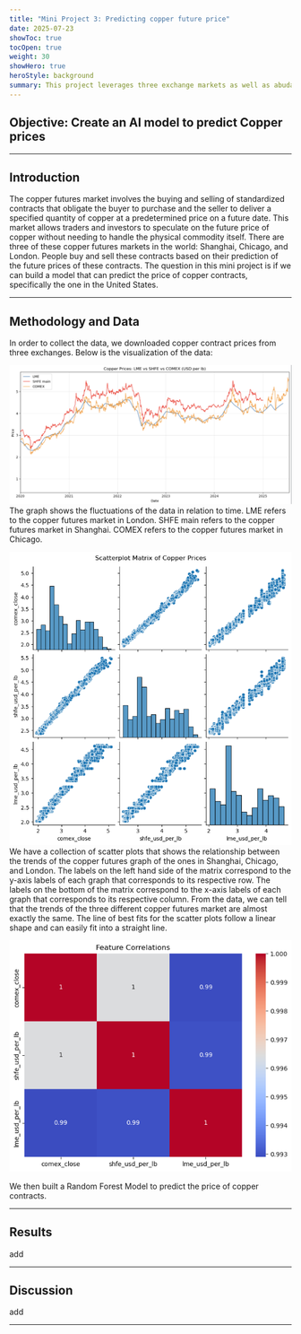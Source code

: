 ```yaml
---
title: "Mini Project 3: Predicting copper future price"
date: 2025-07-23
showToc: true
tocOpen: true
weight: 30
showHero: true
heroStyle: background 
summary: This project leverages three exchange markets as well as abudant data on the Internet to build a predictive model for U.S. copper contract prices.
---
```

<style>
.article-content,
#TableOfContents a {
  color: black;
}

/* Dark mode */
.dark .article-content,
.dark #TableOfContents a {
  color: white;
}
</style>
## Objective: Create an AI model to predict Copper prices
---

## Introduction
The copper futures market involves the buying and selling of standardized contracts that obligate the buyer to purchase and the seller to deliver a specified quantity of copper at a predetermined price on a future date. This market allows traders and investors to speculate on the future price of copper without needing to handle the physical commodity itself. There are three of these copper futures markets in the world: Shanghai, Chicago, and London. People buy and sell these contracts based on their prediction of the future prices of these contracts. The question in this mini project is if we can build a model that can predict the price of copper contracts, specifically the one in the United States.

---

## Methodology and Data
In order to collect the data, we downloaded copper contract prices from three exchanges. Below is the visualization of the data:

![Copper Contract Prices](map.jpg)
The graph shows the fluctuations of the data in relation to time. LME refers to the copper futures market in London. SHFE main refers to the copper futures market in Shanghai. COMEX refers to the copper futures market in Chicago.

![Scatter Plot Matrix](scatterplot.png)
We have a collection of scatter plots that shows the relationship between the trends of the copper futures graph of the ones in Shanghai, Chicago, and London. The labels on the left hand side of the matrix correspond to the y-axis labels of each graph that corresponds to its respective row. The labels on the bottom of the matrix correspond to the x-axis labels of each graph that corresponds to its respective column. From the data, we can tell that the trends of the three different copper futures market are almost exactly the same. The line of best fits for the scatter plots follow a linear shape and can easily fit into a straight line.

![Confusion Matrix](confusionmatrix.png)

We then built a Random Forest Model to predict the price of copper contracts. 

---

## Results
add

---

## Discussion
add

---
